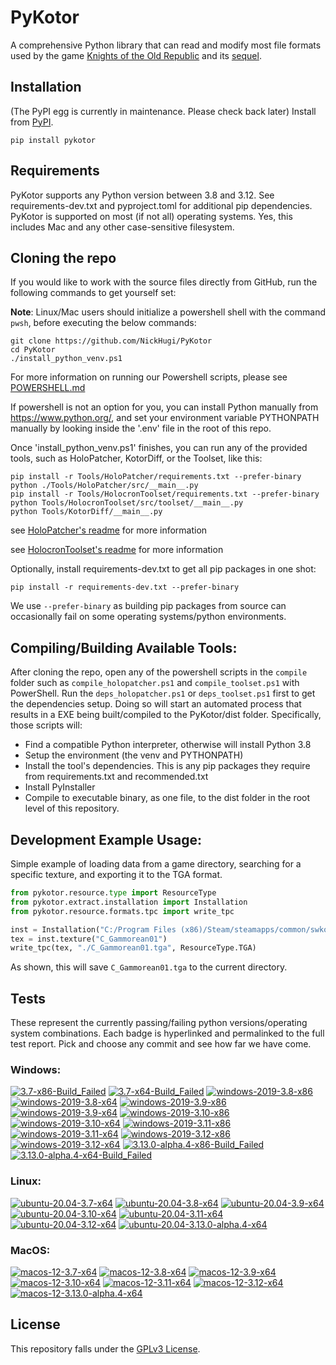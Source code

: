 
PyKotor
=======
A comprehensive Python library that can read and modify most file formats used by the game [Knights of the Old Republic](https://en.wikipedia.org/wiki/Star_Wars:_Knights_of_the_Old_Republic_(video_game)) and its [sequel](https://en.wikipedia.org/wiki/Star_Wars_Knights_of_the_Old_Republic_II:_The_Sith_Lords).

## Installation
(The PyPI egg is currently in maintenance. Please check back later) Install from [PyPI](https://pypi.org/project/PyKotor/).
```commandline
pip install pykotor
```

## Requirements
PyKotor supports any Python version between 3.8 and 3.12. See requirements-dev.txt and pyproject.toml for additional pip dependencies.
PyKotor is supported on most (if not all) operating systems. Yes, this includes Mac and any other case-sensitive filesystem.

## Cloning the repo
If you would like to work with the source files directly from GitHub, run the following commands to get yourself set:

**Note**: Linux/Mac users should initialize a powershell shell with the command `pwsh`, before executing the below commands:

```commandline
git clone https://github.com/NickHugi/PyKotor
cd PyKotor
./install_python_venv.ps1
```
For more information on running our Powershell scripts, please see [POWERSHELL.md](https://github.com/NickHugi/PyKotor/blob/master/POWERSHELL.md)

If powershell is not an option for you, you can install Python manually from https://www.python.org/, and set your environment variable PYTHONPATH manually by looking inside the '.env' file in the root of this repo.


Once 'install_python_venv.ps1' finishes, you can run any of the provided tools, such as HoloPatcher, KotorDiff, or the Toolset, like this:
```commandline
pip install -r Tools/HoloPatcher/requirements.txt --prefer-binary
python ./Tools/HoloPatcher/src/__main__.py
pip install -r Tools/HolocronToolset/requirements.txt --prefer-binary
python Tools/HolocronToolset/src/toolset/__main__.py
python Tools/KotorDiff/__main__.py
```

see [HoloPatcher's readme](https://github.com/NickHugi/PyKotor/tree/master/Tools/HoloPatcher#readme) for more information

see [HolocronToolset's readme](https://github.com/NickHugi/PyKotor/tree/master/Tools/HolocronToolset#readme) for more information

Optionally, install requirements-dev.txt to get all pip packages in one shot:
```commandline
pip install -r requirements-dev.txt --prefer-binary
```
We use `--prefer-binary` as building pip packages from source can occasionally fail on some operating systems/python environments.

## Compiling/Building Available Tools:
After cloning the repo, open any of the powershell scripts in the `compile` folder such as `compile_holopatcher.ps1` and `compile_toolset.ps1` with PowerShell. Run the `deps_holopatcher.ps1` or `deps_toolset.ps1` first to get the dependencies setup. Doing so will start an automated process that results in a EXE being built/compiled to the PyKotor/dist folder. Specifically, those scripts will:
- Find a compatible Python interpreter, otherwise will install Python 3.8
- Setup the environment (the venv and PYTHONPATH)
- Install the tool's dependencies. This is any pip packages they require from requirements.txt and recommended.txt
- Install PyInstaller
- Compile to executable binary, as one file, to the dist folder in the root level of this repository.


## Development Example Usage:
Simple example of loading data from a game directory, searching for a specific texture, and exporting it to the TGA format.
```python
from pykotor.resource.type import ResourceType
from pykotor.extract.installation import Installation
from pykotor.resource.formats.tpc import write_tpc

inst = Installation("C:/Program Files (x86)/Steam/steamapps/common/swkotor")
tex = inst.texture("C_Gammorean01")
write_tpc(tex, "./C_Gammorean01.tga", ResourceType.TGA)
```
As shown, this will save `C_Gammorean01.tga` to the current directory.

## Tests

These represent the currently passing/failing python versions/operating system combinations. Each badge is hyperlinked and permalinked to the full test report. Pick and choose any commit and see how far we have come.

### Windows:

<!-- WINDOWS-BADGES-START -->
[![3.7-x86-Build_Failed](https://img.shields.io/badge/3.7--x86_Build_Failed-lightgrey)](https://github.com/th3w1zard1/PyKotor/actions/runs/8078008995)
[![3.7-x64-Build_Failed](https://img.shields.io/badge/3.7--x64_Build_Failed-lightgrey)](https://github.com/th3w1zard1/PyKotor/actions/runs/8078008995)
[![windows-2019-3.8-x86](https://img.shields.io/badge/build-3.8--x86_Passing_631-brightgreen?style=plastic&logo=simple-icons&logoColor=%23FF5e34&label=9&labelColor=%23c71818&color=%232f991a)](https://github.com/th3w1zard1/PyKotor/blob/45981e32ba02c53ab4da4f0d2de37f8bbb5c6185/tests/results/pytest_report_windows-2019_3.8_x86/pytest_report.html)
[![windows-2019-3.8-x64](https://img.shields.io/badge/build-3.8--x64_Passing_631-brightgreen?style=plastic&logo=simple-icons&logoColor=%23FF5e34&label=9&labelColor=%23c71818&color=%232f991a)](https://github.com/th3w1zard1/PyKotor/blob/45981e32ba02c53ab4da4f0d2de37f8bbb5c6185/tests/results/pytest_report_windows-2019_3.8_x64/pytest_report.html)
[![windows-2019-3.9-x86](https://img.shields.io/badge/build-3.9--x86_Passing_631-brightgreen?style=plastic&logo=simple-icons&logoColor=%23FF5e34&label=9&labelColor=%23c71818&color=%232f991a)](https://github.com/th3w1zard1/PyKotor/blob/45981e32ba02c53ab4da4f0d2de37f8bbb5c6185/tests/results/pytest_report_windows-2019_3.9_x86/pytest_report.html)
[![windows-2019-3.9-x64](https://img.shields.io/badge/build-3.9--x64_Passing_631-brightgreen?style=plastic&logo=simple-icons&logoColor=%23FF5e34&label=9&labelColor=%23c71818&color=%232f991a)](https://github.com/th3w1zard1/PyKotor/blob/45981e32ba02c53ab4da4f0d2de37f8bbb5c6185/tests/results/pytest_report_windows-2019_3.9_x64/pytest_report.html)
[![windows-2019-3.10-x86](https://img.shields.io/badge/build-3.10--x86_Passing_631-brightgreen?style=plastic&logo=simple-icons&logoColor=%23FF5e34&label=9&labelColor=%23c71818&color=%232f991a)](https://github.com/th3w1zard1/PyKotor/blob/45981e32ba02c53ab4da4f0d2de37f8bbb5c6185/tests/results/pytest_report_windows-2019_3.10_x86/pytest_report.html)
[![windows-2019-3.10-x64](https://img.shields.io/badge/build-3.10--x64_Passing_631-brightgreen?style=plastic&logo=simple-icons&logoColor=%23FF5e34&label=9&labelColor=%23c71818&color=%232f991a)](https://github.com/th3w1zard1/PyKotor/blob/45981e32ba02c53ab4da4f0d2de37f8bbb5c6185/tests/results/pytest_report_windows-2019_3.10_x64/pytest_report.html)
[![windows-2019-3.11-x86](https://img.shields.io/badge/build-3.11--x86_Passing_631-brightgreen?style=plastic&logo=simple-icons&logoColor=%23FF5e34&label=9&labelColor=%23c71818&color=%232f991a)](https://github.com/th3w1zard1/PyKotor/blob/45981e32ba02c53ab4da4f0d2de37f8bbb5c6185/tests/results/pytest_report_windows-2019_3.11_x86/pytest_report.html)
[![windows-2019-3.11-x64](https://img.shields.io/badge/build-3.11--x64_Passing_631-brightgreen?style=plastic&logo=simple-icons&logoColor=%23FF5e34&label=9&labelColor=%23c71818&color=%232f991a)](https://github.com/th3w1zard1/PyKotor/blob/45981e32ba02c53ab4da4f0d2de37f8bbb5c6185/tests/results/pytest_report_windows-2019_3.11_x64/pytest_report.html)
[![windows-2019-3.12-x86](https://img.shields.io/badge/build-3.12--x86_Passing_631-brightgreen?style=plastic&logo=simple-icons&logoColor=%23FF5e34&label=9&labelColor=%23c71818&color=%232f991a)](https://github.com/th3w1zard1/PyKotor/blob/45981e32ba02c53ab4da4f0d2de37f8bbb5c6185/tests/results/pytest_report_windows-2019_3.12_x86/pytest_report.html)
[![windows-2019-3.12-x64](https://img.shields.io/badge/build-3.12--x64_Passing_631-brightgreen?style=plastic&logo=simple-icons&logoColor=%23FF5e34&label=9&labelColor=%23c71818&color=%232f991a)](https://github.com/th3w1zard1/PyKotor/blob/45981e32ba02c53ab4da4f0d2de37f8bbb5c6185/tests/results/pytest_report_windows-2019_3.12_x64/pytest_report.html)
[![3.13.0-alpha.4-x86-Build_Failed](https://img.shields.io/badge/3.13.0--alpha.4--x86_Build_Failed-lightgrey)](https://github.com/th3w1zard1/PyKotor/actions/runs/8078008995)
[![3.13.0-alpha.4-x64-Build_Failed](https://img.shields.io/badge/3.13.0--alpha.4--x64_Build_Failed-lightgrey)](https://github.com/th3w1zard1/PyKotor/actions/runs/8078008995)
<!-- WINDOWS-BADGES-END -->

### Linux:

<!-- LINUX-BADGES-START -->
[![ubuntu-20.04-3.7-x64](https://img.shields.io/badge/build-3.7--x64_Passing_0-brightgreen?style=plastic&logo=simple-icons&logoColor=%23FF5e34&label=1&labelColor=%23c71818&color=%232f991a)](https://github.com/th3w1zard1/PyKotor/blob/45981e32ba02c53ab4da4f0d2de37f8bbb5c6185/tests/results/pytest_report_ubuntu-20.04_3.7_x64/pytest_report.html)
[![ubuntu-20.04-3.8-x64](https://img.shields.io/badge/build-3.8--x64_Passing_631-brightgreen?style=plastic&logo=simple-icons&logoColor=%23FF5e34&label=9&labelColor=%23c71818&color=%232f991a)](https://github.com/th3w1zard1/PyKotor/blob/45981e32ba02c53ab4da4f0d2de37f8bbb5c6185/tests/results/pytest_report_ubuntu-20.04_3.8_x64/pytest_report.html)
[![ubuntu-20.04-3.9-x64](https://img.shields.io/badge/build-3.9--x64_Passing_631-brightgreen?style=plastic&logo=simple-icons&logoColor=%23FF5e34&label=9&labelColor=%23c71818&color=%232f991a)](https://github.com/th3w1zard1/PyKotor/blob/45981e32ba02c53ab4da4f0d2de37f8bbb5c6185/tests/results/pytest_report_ubuntu-20.04_3.9_x64/pytest_report.html)
[![ubuntu-20.04-3.10-x64](https://img.shields.io/badge/build-3.10--x64_Passing_631-brightgreen?style=plastic&logo=simple-icons&logoColor=%23FF5e34&label=9&labelColor=%23c71818&color=%232f991a)](https://github.com/th3w1zard1/PyKotor/blob/45981e32ba02c53ab4da4f0d2de37f8bbb5c6185/tests/results/pytest_report_ubuntu-20.04_3.10_x64/pytest_report.html)
[![ubuntu-20.04-3.11-x64](https://img.shields.io/badge/build-3.11--x64_Passing_631-brightgreen?style=plastic&logo=simple-icons&logoColor=%23FF5e34&label=9&labelColor=%23c71818&color=%232f991a)](https://github.com/th3w1zard1/PyKotor/blob/45981e32ba02c53ab4da4f0d2de37f8bbb5c6185/tests/results/pytest_report_ubuntu-20.04_3.11_x64/pytest_report.html)
[![ubuntu-20.04-3.12-x64](https://img.shields.io/badge/build-3.12--x64_Passing_631-brightgreen?style=plastic&logo=simple-icons&logoColor=%23FF5e34&label=9&labelColor=%23c71818&color=%232f991a)](https://github.com/th3w1zard1/PyKotor/blob/45981e32ba02c53ab4da4f0d2de37f8bbb5c6185/tests/results/pytest_report_ubuntu-20.04_3.12_x64/pytest_report.html)
[![ubuntu-20.04-3.13.0-alpha.4-x64](https://img.shields.io/badge/build-3.13.0--alpha.4--x64_Passing_33-brightgreen?style=plastic&logo=simple-icons&logoColor=%23FF5e34&label=50&labelColor=%23c71818&color=%232f991a)](https://github.com/th3w1zard1/PyKotor/blob/45981e32ba02c53ab4da4f0d2de37f8bbb5c6185/tests/results/pytest_report_ubuntu-20.04_3.13.0-alpha.4_x64/pytest_report.html)
<!-- LINUX-BADGES-END -->

### MacOS:

<!-- MACOS-BADGES-START -->
[![macos-12-3.7-x64](https://img.shields.io/badge/build-3.7--x64_Passing_0-brightgreen?style=plastic&logo=simple-icons&logoColor=%23FF5e34&label=1&labelColor=%23c71818&color=%232f991a)](https://github.com/th3w1zard1/PyKotor/blob/45981e32ba02c53ab4da4f0d2de37f8bbb5c6185/tests/results/pytest_report_macos-12_3.7_x64/pytest_report.html)
[![macos-12-3.8-x64](https://img.shields.io/badge/build-3.8--x64_Passing_627-brightgreen?style=plastic&logo=simple-icons&logoColor=%23FF5e34&label=13&labelColor=%23c71818&color=%232f991a)](https://github.com/th3w1zard1/PyKotor/blob/45981e32ba02c53ab4da4f0d2de37f8bbb5c6185/tests/results/pytest_report_macos-12_3.8_x64/pytest_report.html)
[![macos-12-3.9-x64](https://img.shields.io/badge/build-3.9--x64_Passing_627-brightgreen?style=plastic&logo=simple-icons&logoColor=%23FF5e34&label=13&labelColor=%23c71818&color=%232f991a)](https://github.com/th3w1zard1/PyKotor/blob/45981e32ba02c53ab4da4f0d2de37f8bbb5c6185/tests/results/pytest_report_macos-12_3.9_x64/pytest_report.html)
[![macos-12-3.10-x64](https://img.shields.io/badge/build-3.10--x64_Passing_627-brightgreen?style=plastic&logo=simple-icons&logoColor=%23FF5e34&label=13&labelColor=%23c71818&color=%232f991a)](https://github.com/th3w1zard1/PyKotor/blob/45981e32ba02c53ab4da4f0d2de37f8bbb5c6185/tests/results/pytest_report_macos-12_3.10_x64/pytest_report.html)
[![macos-12-3.11-x64](https://img.shields.io/badge/build-3.11--x64_Passing_627-brightgreen?style=plastic&logo=simple-icons&logoColor=%23FF5e34&label=13&labelColor=%23c71818&color=%232f991a)](https://github.com/th3w1zard1/PyKotor/blob/45981e32ba02c53ab4da4f0d2de37f8bbb5c6185/tests/results/pytest_report_macos-12_3.11_x64/pytest_report.html)
[![macos-12-3.12-x64](https://img.shields.io/badge/build-3.12--x64_Passing_627-brightgreen?style=plastic&logo=simple-icons&logoColor=%23FF5e34&label=13&labelColor=%23c71818&color=%232f991a)](https://github.com/th3w1zard1/PyKotor/blob/45981e32ba02c53ab4da4f0d2de37f8bbb5c6185/tests/results/pytest_report_macos-12_3.12_x64/pytest_report.html)
[![macos-12-3.13.0-alpha.4-x64](https://img.shields.io/badge/build-3.13.0--alpha.4--x64_Passing_33-brightgreen?style=plastic&logo=simple-icons&logoColor=%23FF5e34&label=50&labelColor=%23c71818&color=%232f991a)](https://github.com/th3w1zard1/PyKotor/blob/45981e32ba02c53ab4da4f0d2de37f8bbb5c6185/tests/results/pytest_report_macos-12_3.13.0-alpha.4_x64/pytest_report.html)
<!-- MACOS-BADGES-END -->

## License
This repository falls under the [GPLv3 License](https://github.com/NickHugi/PyKotor/blob/master/LICENSE).








